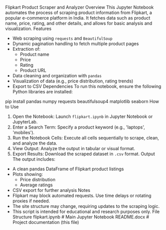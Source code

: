 Flipkart Product Scraper and Analyzer
Overview
This Jupyter Notebook automates the process of scraping product information from Flipkart, a popular e-commerce platform in India. It fetches data such as product name, price, rating, and other details, and allows for basic analysis and visualization.
Features
- Web scraping using `requests` and `BeautifulSoup`
- Dynamic pagination handling to fetch multiple product pages
- Extraction of:
  - Product name
  - Price
  - Rating
  - Product URL
- Data cleaning and organization with `pandas`
- Visualization of data (e.g., price distribution, rating trends)
- Export to CSV
Dependencies
To run this notebook, ensure the following Python libraries are installed:

pip install pandas numpy requests beautifulsoup4 matplotlib seaborn
How to Use
1. Open the Notebook: Launch `flipkart.ipynb` in Jupyter Notebook or JupyterLab.
2. Enter a Search Term: Specify a product keyword (e.g., 'laptops', 'mobiles').
3. Run the Notebook Cells: Execute all cells sequentially to scrape, clean, and analyze the data.
4. View Output: Analyze the output in tabular or visual format.
5. Export Results: Download the scraped dataset in `.csv` format.
Output
The output includes:
- A clean pandas DataFrame of Flipkart product listings
- Plots showing:
  - Price distribution
  - Average ratings
- CSV export for further analysis
Notes
- Flipkart may block automated requests. Use time delays or rotating proxies if needed.
- The site structure may change, requiring updates to the scraping logic.
- This script is intended for educational and research purposes only.
File Structure
flipkart.ipynb       # Main Jupyter Notebook
README.docx          # Project documentation (this file)
